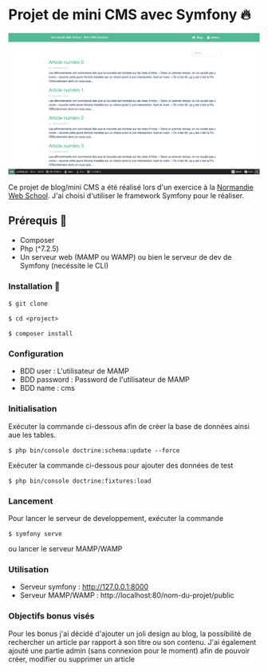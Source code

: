 # Projet de mini CMS avec Symfony 🔥

![](./public/assets/images/screenshot.png)

Ce projet de blog/mini CMS a été réalisé lors d'un exercice à la [Normandie Web School](https://normandie-web-school.fr/).
J'ai choisi d'utiliser le framework Symfony pour le réaliser.

## Prérequis 🔧

- Composer
- Php (^7.2.5)
- Un serveur web (MAMP ou WAMP) ou bien le serveur de dev de Symfony (necéssite le CLI)

### Installation 🔄

```
$ git clone
```

```
$ cd <project>
```

```
$ composer install
```

### Configuration

- BDD user : L'utilisateur de MAMP
- BDD password : Password de l'utilisateur de MAMP
- BDD name : cms

### Initialisation
Exécuter la commande ci-dessous afin de créer la base de données ainsi aue les tables.

```
$ php bin/console doctrine:schema:update --force
```

Exécuter la commande ci-dessous pour ajouter des données de test 

```
$ php bin/console doctrine:fixtures:load
```

### Lancement 

Pour lancer le serveur de developpement, exécuter la commande 

```
$ symfony serve
``` 

ou lancer le serveur MAMP/WAMP

### Utilisation

- Serveur symfony : http://127.0.0.1:8000
- Serveur MAMP/WAMP : http://localhost:80/nom-du-projet/public


### Objectifs bonus visés
Pour les bonus j'ai décidé d'ajouter un joli design au blog, la possibilité de rechercher un article par rapport à son titre ou son contenu.
J'ai également ajouté une partie admin (sans connexion pour le moment) afin de pouvoir créer, modifier ou supprimer un article
